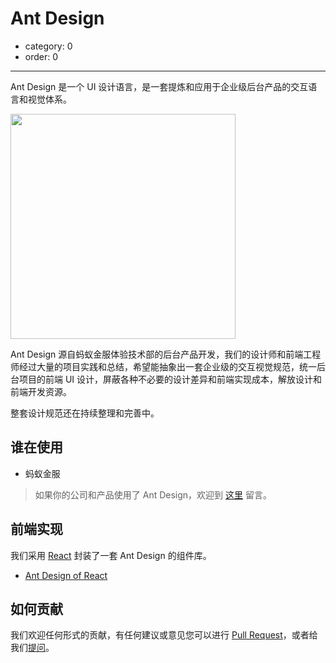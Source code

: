 # Ant Design

- category: 0
- order: 0

---

Ant Design 是一个 UI 设计语言，是一套提炼和应用于企业级后台产品的交互语言和视觉体系。

<img width="360" src="https://t.alipayobjects.com/images/rmsweb/T1B9hfXcdvXXXXXXXX.svg">

Ant Design 源自蚂蚁金服体验技术部的后台产品开发，我们的设计师和前端工程师经过大量的项目实践和总结，希望能抽象出一套企业级的交互视觉规范，统一后台项目的前端 UI 设计，屏蔽各种不必要的设计差异和前端实现成本，解放设计和前端开发资源。

整套设计规范还在持续整理和完善中。

## 谁在使用

- 蚂蚁金服

> 如果你的公司和产品使用了 Ant Design，欢迎到 [这里](https://github.com/ant-design/ant-design/issues/477) 留言。

## 前端实现

我们采用 [React](http://facebook.github.io/react/) 封装了一套 Ant Design 的组件库。

- [Ant Design of React](/docs/introduce)

## 如何贡献

我们欢迎任何形式的贡献，有任何建议或意见您可以进行 [Pull Request](https://github.com/ant-design/ant-design/pulls)，或者给我们[提问](https://github.com/ant-design/ant-design/issues)。
